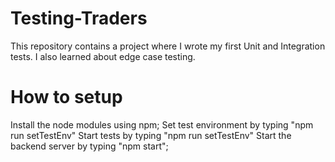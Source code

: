 # Testing-Traders
This repository contains a project where I wrote my first Unit and Integration tests. I also learned about edge case testing.

# How to setup

Install the node modules using npm;
Set test environment by typing "npm run setTestEnv"
Start tests by typing "npm run setTestEnv"
Start the backend server by typing "npm start";



